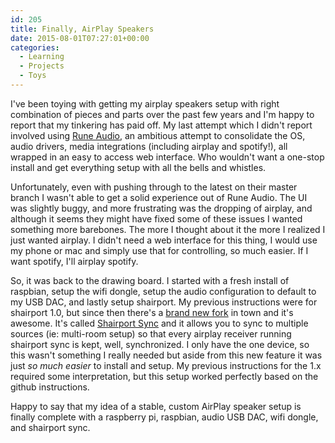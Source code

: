 ```yaml
---
id: 205
title: Finally, AirPlay Speakers
date: 2015-08-01T07:27:01+00:00
categories:
  - Learning
  - Projects
  - Toys
---
```

I've been toying with getting my airplay speakers setup with right combination of pieces and parts over the past few years and I'm happy to report that my tinkering has paid off. My last attempt which I didn't report involved using [Rune Audio](http://www.runeaudio.com/ "Rune Audio"), an ambitious attempt to consolidate the OS, audio drivers, media integrations (including airplay and spotify!), all wrapped in an easy to access web interface. Who wouldn't want a one-stop install and get everything setup with all the bells and whistles.

Unfortunately, even with pushing through to the latest on their master branch I wasn't able to get a solid experience out of Rune Audio. The UI was slightly buggy, and more frustrating was the dropping of airplay, and although it seems they might have fixed some of these issues I wanted something more barebones. The more I thought about it the more I realized I just wanted airplay. I didn't need a web interface for this thing, I would use my phone or mac and simply use that for controlling, so much easier. If I want spotify, I'll airplay spotify.

So, it was back to the drawing board. I started with a fresh install of raspbian, setup the wifi dongle, setup the audio configuration to default to my USB DAC, and lastly setup shairport. My previous instructions were for shairport 1.0, but since then there's a [brand new fork](https://github.com/mikebrady/shairport-sync) in town and it's awesome. It's called [Shairport Sync](https://github.com/mikebrady/shairport-sync) and it allows you to sync to multiple sources (ie: multi-room setup) so that every airplay receiver running shairport sync is kept, well, synchronized. I only have the one device, so this wasn't something I really needed but aside from this new feature it was just _so much easier_ to install and setup. My previous instructions for the 1.x required some interpretation, but this setup worked perfectly based on the github instructions.

Happy to say that my idea of a stable, custom AirPlay speaker setup is finally complete with a raspberry pi, raspbian, audio USB DAC, wifi dongle, and shairport sync.